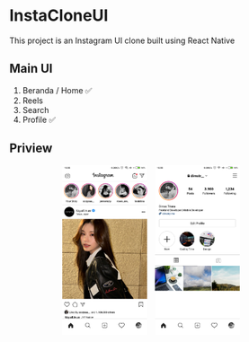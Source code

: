 # InstaCloneUI

This project is an Instagram UI clone built using React Native

## Main UI

1. Beranda / Home ✅
2. Reels
3. Search
4. Profile ✅

## Priview

<p align="center">
  <img src="screenshot/Home.png" width="30%" style="display: inline-block; margin-right: 10px;" />
  <img src="screenshot/Profile.png" width="30%" style="display: inline-block;" />
</p>
